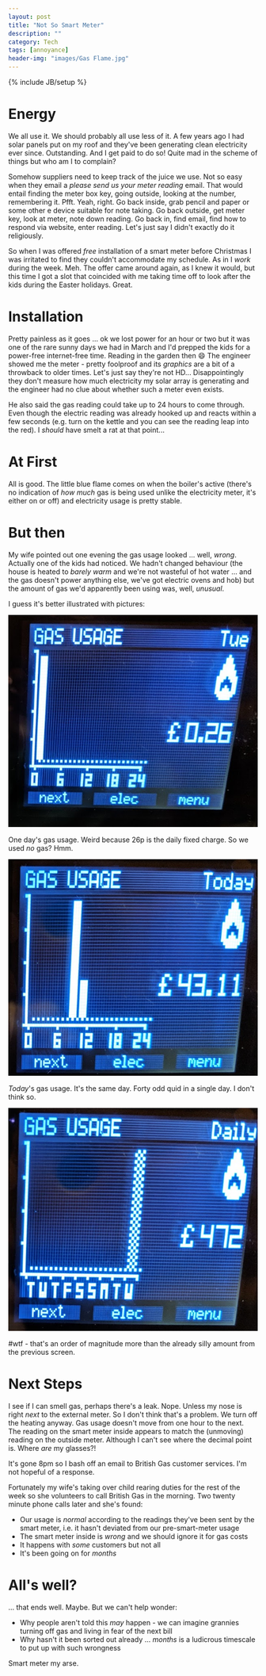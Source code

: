```yaml
---
layout: post
title: "Not So Smart Meter"
description: ""
category: Tech
tags: [annoyance]
header-img: "images/Gas Flame.jpg"
---
```

{% include JB/setup %}

# Energy

We all use it.  We should probably all use less of it.  A few years ago I had solar panels put on my roof and they've been generating clean electricity ever since.  Outstanding.  And I get paid to do so!  Quite mad in the scheme of things but who am I to complain?

Somehow suppliers need to keep track of the juice we use.  Not so easy when they email a _please send us your meter reading_ email.  That would entail finding the meter box key, going outside, looking at the number, remembering it.  Pfft.  Yeah, right.  Go back inside, grab pencil and paper or some other e device suitable for note taking.  Go back outside, get meter key, look at meter, note down reading.  Go back in, find email, find how to respond via website, enter reading.  Let's just say I didn't exactly do it religiously.

So when I was offered _free_ installation of a smart meter before Christmas I was irritated to find they couldn't accommodate my schedule.  As in I _work_ during the week.  Meh.  The offer came around again, as I knew it would, but this time I got a slot that coincided with me taking time off to look after the kids during the Easter holidays.  Great.

# Installation

Pretty painless as it goes ... ok we lost power for an hour or two but it was one of the rare sunny days we had in March and I'd prepped the kids for a power-free internet-free time.  Reading in the garden then :smile:  The engineer showed me the meter - pretty foolproof and its _graphics_ are a bit of a throwback to older times.  Let's just say they're not HD...  Disappointingly they don't measure how much electricity my solar array is generating and the engineer had no clue about whether such a meter even exists.

He also said the gas reading could take up to 24 hours to come through.  Even though the electric reading was already hooked up and reacts within a few seconds (e.g. turn on the kettle and you can see the reading leap into the red).  I _should_ have smelt a rat at that point...

# At First

All is good.  The little blue flame comes on when the boiler's active (there's no indication of _how much_ gas is being used unlike the electricity meter, it's either on or off) and electricity usage is pretty stable.

# But then

My wife pointed out one evening the gas usage looked ... well, _wrong_.  Actually one of the kids had noticed.  We hadn't changed behaviour (the house is heated to _barely warm_ and we're not wasteful of hot water ... and the gas doesn't power anything else, we've got electric ovens and hob) but the amount of gas we'd apparently been using was, well, _unusual_.

I guess it's better illustrated with pictures:

<img src="/images/Gas Tuesday.png">

One day's gas usage.  Weird because 26p is the daily fixed charge.  So we used _no_ gas?  Hmm.

<img src="/images/Gas Today.png">

_Today_'s gas usage.  It's the same day.  Forty odd quid in a single day.  I don't think so.

<img src="/images/Gas Daily.png">

\#wtf - that's an order of magnitude more than the already silly amount from the previous screen.

# Next Steps

I see if I can smell gas, perhaps there's a leak.  Nope.  Unless my nose is right _next_ to the external meter.  So I don't think that's a problem.  We turn off the heating anyway.  Gas usage doesn't move from one hour to the next.  The reading on the smart meter inside appears to match the (unmoving) reading on the outside meter.  Although I can't see where the decimal point is.  Where _are_ my glasses?!

It's gone 8pm so I bash off an email to British Gas customer services.  I'm not hopeful of a response.

Fortunately my wife's taking over child rearing duties for the rest of the week so she volunteers to call British Gas in the morning.  Two twenty minute phone calls later and she's found:

* Our usage is _normal_ according to the readings they've been sent by the smart meter, i.e. it hasn't deviated from our pre-smart-meter usage
* The smart meter inside is _wrong_ and we should ignore it for gas costs
* It happens with _some_ customers but not all
* It's been going on for _months_

# All's well?

... that ends well.  Maybe.  But we can't help wonder:

* Why people aren't told this _may_ happen - we can imagine grannies turning off gas and living in fear of the next bill
* Why hasn't it been sorted out already ... _months_ is a ludicrous timescale to put up with such wrongness

Smart meter my arse.